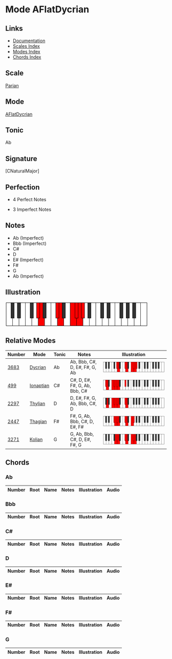 # Mode AFlatDycrian

## Links

- [Documentation](index.md)
- [Scales Index](Scales.md)
- [Modes Index](Modes.md)
- [Chords Index](Chords.md)

## Scale

[Parian](ScaleParian.md)

## Mode

[AFlatDycrian](ModeAFlatDycrian.md)

## Tonic

Ab

## Signature

[CNaturalMajor]

## Perfection

 - 4 Perfect Notes

 - 3 Imperfect Notes

## Notes

- Ab (Imperfect)
- Bbb (Imperfect)
- C#
- D
- E# (Imperfect)
- F#
- G
- Ab (Imperfect)

## Illustration

![AFlatDycrian](ModeAFlatDycrian.png)

## Relative Modes

| Number | Mode | Tonic | Notes | Illustration |
|--------|------|-------|-------|--------------|
| [3683](https://ianring.com/musictheory/scales/3683) | [Dycrian](ModeDycrian.md) | Ab | Ab, Bbb, C#, D, E#, F#, G, Ab | ![AFlatDycrian](ModeAFlatDycrian.png) |
| [499](https://ianring.com/musictheory/scales/499) | [Ionaptian](ModeIonaptian.md) | C# | C#, D, E#, F#, G, Ab, Bbb, C# | ![CSharpIonaptian](ModeCSharpIonaptian.png) |
| [2297](https://ianring.com/musictheory/scales/2297) | [Thylian](ModeThylian.md) | D | D, E#, F#, G, Ab, Bbb, C#, D | ![DNaturalThylian](ModeDNaturalThylian.png) |
| [2447](https://ianring.com/musictheory/scales/2447) | [Thagian](ModeThagian.md) | F# | F#, G, Ab, Bbb, C#, D, E#, F# | ![FSharpThagian](ModeFSharpThagian.png) |
| [3271](https://ianring.com/musictheory/scales/3271) | [Kolian](ModeKolian.md) | G | G, Ab, Bbb, C#, D, E#, F#, G | ![GNaturalKolian](ModeGNaturalKolian.png) |

## Chords

### Ab

| Number | Root | Name | Notes | Illustration | Audio |
|--------|------|------|-------|--------------|-------|

### Bbb

| Number | Root | Name | Notes | Illustration | Audio |
|--------|------|------|-------|--------------|-------|

### C#

| Number | Root | Name | Notes | Illustration | Audio |
|--------|------|------|-------|--------------|-------|

### D

| Number | Root | Name | Notes | Illustration | Audio |
|--------|------|------|-------|--------------|-------|

### E#

| Number | Root | Name | Notes | Illustration | Audio |
|--------|------|------|-------|--------------|-------|

### F#

| Number | Root | Name | Notes | Illustration | Audio |
|--------|------|------|-------|--------------|-------|

### G

| Number | Root | Name | Notes | Illustration | Audio |
|--------|------|------|-------|--------------|-------|

